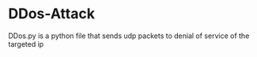 # DDos-Attack

DDos.py is a python file that sends udp packets to denial of service of the targeted ip
